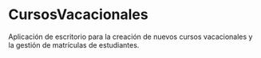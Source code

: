 # CursosVacacionales
Aplicación de escritorio para la creación de nuevos cursos vacacionales y la gestión de matrículas de estudiantes.
